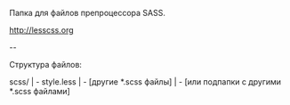 Папка для файлов препроцессора SASS.

http://lesscss.org

--

Структура файлов:

scss/
| - style.less
| - [другие *.scss файлы]
| - [или подпапки с другими *.scss файлами]

